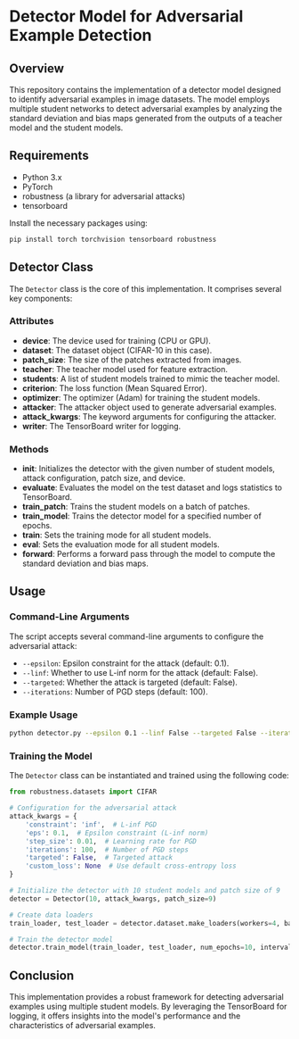 # Detector Model for Adversarial Example Detection

## Overview

This repository contains the implementation of a detector model designed to identify adversarial examples in image datasets. The model employs multiple student networks to detect adversarial examples by analyzing the standard deviation and bias maps generated from the outputs of a teacher model and the student models.

## Requirements

- Python 3.x
- PyTorch
- robustness (a library for adversarial attacks)
- tensorboard

Install the necessary packages using:
```bash
pip install torch torchvision tensorboard robustness
```

## Detector Class

The `Detector` class is the core of this implementation. It comprises several key components:

### Attributes

- **device**: The device used for training (CPU or GPU).
- **dataset**: The dataset object (CIFAR-10 in this case).
- **patch_size**: The size of the patches extracted from images.
- **teacher**: The teacher model used for feature extraction.
- **students**: A list of student models trained to mimic the teacher model.
- **criterion**: The loss function (Mean Squared Error).
- **optimizer**: The optimizer (Adam) for training the student models.
- **attacker**: The attacker object used to generate adversarial examples.
- **attack_kwargs**: The keyword arguments for configuring the attacker.
- **writer**: The TensorBoard writer for logging.

### Methods

- **__init__**: Initializes the detector with the given number of student models, attack configuration, patch size, and device.
- **evaluate**: Evaluates the model on the test dataset and logs statistics to TensorBoard.
- **train_patch**: Trains the student models on a batch of patches.
- **train_model**: Trains the detector model for a specified number of epochs.
- **train**: Sets the training mode for all student models.
- **eval**: Sets the evaluation mode for all student models.
- **forward**: Performs a forward pass through the model to compute the standard deviation and bias maps.

## Usage

### Command-Line Arguments

The script accepts several command-line arguments to configure the adversarial attack:
- `--epsilon`: Epsilon constraint for the attack (default: 0.1).
- `--linf`: Whether to use L-inf norm for the attack (default: False).
- `--targeted`: Whether the attack is targeted (default: False).
- `--iterations`: Number of PGD steps (default: 100).

### Example Usage

```bash
python detector.py --epsilon 0.1 --linf False --targeted False --iterations 100
```

### Training the Model

The `Detector` class can be instantiated and trained using the following code:

```python
from robustness.datasets import CIFAR

# Configuration for the adversarial attack
attack_kwargs = {
    'constraint': 'inf',  # L-inf PGD 
    'eps': 0.1,  # Epsilon constraint (L-inf norm)
    'step_size': 0.01,  # Learning rate for PGD
    'iterations': 100,  # Number of PGD steps
    'targeted': False,  # Targeted attack
    'custom_loss': None  # Use default cross-entropy loss
}

# Initialize the detector with 10 student models and patch size of 9
detector = Detector(10, attack_kwargs, patch_size=9)

# Create data loaders
train_loader, test_loader = detector.dataset.make_loaders(workers=4, batch_size=1)

# Train the detector model
detector.train_model(train_loader, test_loader, num_epochs=10, interval=10000)
```

## Conclusion

This implementation provides a robust framework for detecting adversarial examples using multiple student models. By leveraging the TensorBoard for logging, it offers insights into the model's performance and the characteristics of adversarial examples.